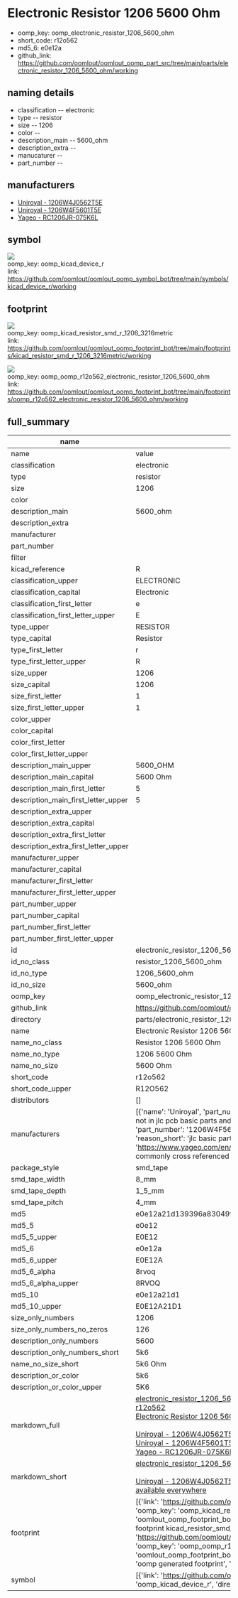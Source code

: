 # Electronic Resistor 1206 5600 Ohm

  
* oomp_key: oomp_electronic_resistor_1206_5600_ohm 
* short_code: r12o562
* md5_6: e0e12a  
* github_link: https://github.com/oomlout/oomlout_oomp_part_src/tree/main/parts/electronic_resistor_1206_5600_ohm/working  
## naming details
* classification -- electronic
* type -- resistor
* size -- 1206
* color -- 
* description_main -- 5600_ohm
* description_extra -- 
* manucaturer -- 
* part_number -- 


## manufacturers
* [Uniroyal - 1206W4J0562T5E]()  
* [Uniroyal - 1206W4F5601T5E]()  
* [Yageo - RC1206JR-075K6L](https://www.yageo.com/en/Chart/Download/pdf/RC1206JR-075K6L)  

## symbol

![](symbol/{index}/working/working_600.png)  
oomp_key: oomp_kicad_device_r  
link: https://github.com/oomlout/oomlout_oomp_symbol_bot/tree/main/symbols/kicad_device_r/working  

## footprint

![](footprint/{index}/working/working_600.png)  
oomp_key: oomp_kicad_resistor_smd_r_1206_3216metric  
link: https://github.com/oomlout/oomlout_oomp_footprint_bot/tree/main/footprints/kicad_resistor_smd_r_1206_3216metric/working  

![](footprint/{index}/working/working_600.png)  
oomp_key: oomp_oomp_r12o562_electronic_resistor_1206_5600_ohm  
link: https://github.com/oomlout/oomlout_oomp_footprint_bot/tree/main/footprints/oomp_r12o562_electronic_resistor_1206_5600_ohm/working  

## full_summary
| name | value | 
| --- | --- | 
| name | value | 
| classification | electronic | 
| type | resistor | 
| size | 1206 | 
| color |  | 
| description_main | 5600_ohm | 
| description_extra |  | 
| manufacturer |  | 
| part_number |  | 
| filter |  | 
| kicad_reference | R | 
| classification_upper | ELECTRONIC | 
| classification_capital | Electronic | 
| classification_first_letter | e | 
| classification_first_letter_upper | E | 
| type_upper | RESISTOR | 
| type_capital | Resistor | 
| type_first_letter | r | 
| type_first_letter_upper | R | 
| size_upper | 1206 | 
| size_capital | 1206 | 
| size_first_letter | 1 | 
| size_first_letter_upper | 1 | 
| color_upper |  | 
| color_capital |  | 
| color_first_letter |  | 
| color_first_letter_upper |  | 
| description_main_upper | 5600_OHM | 
| description_main_capital | 5600 Ohm | 
| description_main_first_letter | 5 | 
| description_main_first_letter_upper | 5 | 
| description_extra_upper |  | 
| description_extra_capital |  | 
| description_extra_first_letter |  | 
| description_extra_first_letter_upper |  | 
| manufacturer_upper |  | 
| manufacturer_capital |  | 
| manufacturer_first_letter |  | 
| manufacturer_first_letter_upper |  | 
| part_number_upper |  | 
| part_number_capital |  | 
| part_number_first_letter |  | 
| part_number_first_letter_upper |  | 
| id | electronic_resistor_1206_5600_ohm | 
| id_no_class | resistor_1206_5600_ohm | 
| id_no_type | 1206_5600_ohm | 
| id_no_size | 5600_ohm | 
| oomp_key | oomp_electronic_resistor_1206_5600_ohm | 
| github_link | https://github.com/oomlout/oomlout_oomp_part_src/tree/main/parts/electronic_resistor_1206_5600_ohm/working | 
| directory | parts/electronic_resistor_1206_5600_ohm | 
| name | Electronic Resistor 1206 5600 Ohm | 
| name_no_class | Resistor 1206 5600 Ohm | 
| name_no_type | 1206 5600 Ohm | 
| name_no_size | 5600 Ohm | 
| short_code | r12o562 | 
| short_code_upper | R12O562 | 
| distributors | [] | 
| manufacturers | [{'name': 'Uniroyal', 'part_number': '1206W4J0562T5E', 'link': '', 'id': 'manufacturer_uniroyal', 'note': {'reason': 'did this one first, but not in jlc pcb basic parts and 1 percent are and they are the same price', 'reason_short': 'not in jlc basic parts'}}, {'name': 'Uniroyal', 'part_number': '1206W4F5601T5E', 'link': '', 'id': 'manufacturer_uniroyal', 'note': {'reason': 'in the jlc basic parts catalogue', 'reason_short': 'jlc basic part'}}, {'name': 'Yageo', 'part_number': 'RC1206JR-075K6L', 'link': 'https://www.yageo.com/en/Chart/Download/pdf/RC1206JR-075K6L', 'id': 'manufacturer_yageo', 'note': {'reason': 'yageo is a commonly cross referenced part number', 'reason_short': 'available everywhere'}}] | 
| package_style | smd_tape | 
| smd_tape_width | 8_mm | 
| smd_tape_depth | 1_5_mm | 
| smd_tape_pitch | 4_mm | 
| md5 | e0e12a21d139396a83049fb95b331898 | 
| md5_5 | e0e12 | 
| md5_5_upper | E0E12 | 
| md5_6 | e0e12a | 
| md5_6_upper | E0E12A | 
| md5_6_alpha | 8rvoq | 
| md5_6_alpha_upper | 8RVOQ | 
| md5_10 | e0e12a21d1 | 
| md5_10_upper | E0E12A21D1 | 
| size_only_numbers | 1206 | 
| size_only_numbers_no_zeros | 126 | 
| description_only_numbers | 5600 | 
| description_only_numbers_short | 5k6 | 
| name_no_size_short | 5k6 Ohm | 
| description_or_color | 5k6 | 
| description_or_color_upper | 5K6 | 
| markdown_full | [electronic_resistor_1206_5600_ohm](https://github.com/oomlout/oomlout_oomp_part_src/tree/main/parts/electronic_resistor_1206_5600_ohm/working)<br>[r12o562](https://github.com/oomlout/oomlout_oomp_part_src/tree/main/parts/electronic_resistor_1206_5600_ohm/working)<br>[Electronic Resistor 1206 5600 Ohm](https://github.com/oomlout/oomlout_oomp_part_src/tree/main/parts/electronic_resistor_1206_5600_ohm/working)<br><br>[Uniroyal - 1206W4J0562T5E- not in jlc basic parts]() [(L)  ](https://www.lcsc.com/search?q=1206W4J0562T5E)[(D)  ](https://www.digikey.com/en/products?keywords=1206W4J0562T5E)[(M)  ](https://www.mouser.com/Search/Refine?Keyword=1206W4J0562T5E)[(N)  ](https://www.newark.com/search?st=1206W4J0562T5E)[(SZ)  ](https://so.szlcsc.com/global.html?k=1206W4J0562T5E)<br>[Uniroyal - 1206W4F5601T5E- jlc basic part]() [(L)  ](https://www.lcsc.com/search?q=1206W4F5601T5E)[(D)  ](https://www.digikey.com/en/products?keywords=1206W4F5601T5E)[(M)  ](https://www.mouser.com/Search/Refine?Keyword=1206W4F5601T5E)[(N)  ](https://www.newark.com/search?st=1206W4F5601T5E)[(SZ)  ](https://so.szlcsc.com/global.html?k=1206W4F5601T5E)<br>[Yageo - RC1206JR-075K6L- available everywhere](https://www.yageo.com/en/Chart/Download/pdf/RC1206JR-075K6L) [(L)  ](https://www.lcsc.com/search?q=RC1206JR-075K6L)[(D)  ](https://www.digikey.com/en/products?keywords=RC1206JR-075K6L)[(M)  ](https://www.mouser.com/Search/Refine?Keyword=RC1206JR-075K6L)[(N)  ](https://www.newark.com/search?st=RC1206JR-075K6L)[(SZ)  ](https://so.szlcsc.com/global.html?k=RC1206JR-075K6L)<br> | 
| markdown_short | [electronic_resistor_1206_5600_ohm](https://github.com/oomlout/oomlout_oomp_part_src/tree/main/parts/electronic_resistor_1206_5600_ohm/working)<br><br>[Uniroyal - 1206W4J0562T5E- not in jlc basic parts]()[Uniroyal - 1206W4F5601T5E- jlc basic part]()[Yageo - RC1206JR-075K6L- available everywhere](https://www.yageo.com/en/Chart/Download/pdf/RC1206JR-075K6L) | 
| footprint | [{'link': 'https://github.com/oomlout/oomlout_oomp_footprint_bot/tree/main/foootprntss/kicad_resistor_smd_r_1206_3216metric', 'oomp_key': 'oomp_kicad_resistor_smd_r_1206_3216metric', 'directory': 'oomlout_oomp_footprint_bot/footprints/kicad_resistor_smd_r_1206_3216metric//working/working.kicad_mod', 'note': 'source footprint kicad_resistor_smd_r_1206_3216metric', 'index': 0}, {'link': 'https://github.com/oomlout/oomlout_oomp_footprint_bot/tree/main/foootprntss/oomp_r12o562_electronic_resistor_1206_5600_ohm', 'oomp_key': 'oomp_oomp_r12o562_electronic_resistor_1206_5600_ohm', 'directory': 'oomlout_oomp_footprint_bot/footprints/oomp_r12o562_electronic_resistor_1206_5600_ohm//working/working.kicad_mod', 'note': 'oomp generated footprint', 'index': 1}] | 
| symbol | [{'link': 'https://github.com/oomlout/oomlout_oomp_symbol_bot/tree/main/symbols/kicad_device_r', 'oomp_key': 'oomp_kicad_device_r', 'directory': 'oomlout_oomp_symbol_bot/symbols/kicad_device_r//working/working.kicad_sym', 'index': 0}] | 
